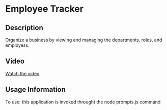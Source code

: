 # Employee Tracker

## Description

Organize a business by viewing and managing the departments, roles, and employess.

## Video

[Watch the video](https://drive.google.com/file/d/19wtY4HYwmfFzeol9FVkeVJhzx5nhJs5f/view)

## Usage Information

To use: this application is invoked throught the node prompts.js command
